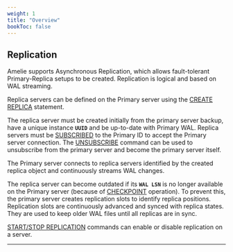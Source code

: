 ```yaml
---
weight: 1
title: "Overview"
bookToc: false
---
```


## Replication

Amelie supports Asynchronous Replication, which allows fault-tolerant Primary-Replica setups to
be created. Replication is logical and based on WAL streaming. 

Replica servers can be defined on the Primary server using the [CREATE REPLICA](/docs/repl/create) statement. 

The replica server must be created initially from the primary server backup, have a unique instance **`UUID`** and be up-to-date
with Primary WAL. Replica servers must be [SUBSCRIBED](/docs/repl/subscribe) to the Primary ID to accept the
Primary server connection.  The [UNSUBSCRIBE](/docs/repl/unsubscribe) command can be used to unsubscribe from the
primary server and become the primary server itself.

The Primary server connects to replica servers identified by the created replica object and continuously
streams WAL changes.

The replica server can become outdated if its **`WAL LSN`** is no longer available on the Primary server
(because of [CHECKPOINT](/docs/reliability/checkpoint) operation). To prevent this, the primary server creates replication
slots to identify replica positions. Replication slots are continuously advanced and synced with replica states.
They are used to keep older WAL files until all replicas are in sync.

[START/STOP REPLICATION](/docs/repl/start) commands can enable or disable replication on a server.

---
